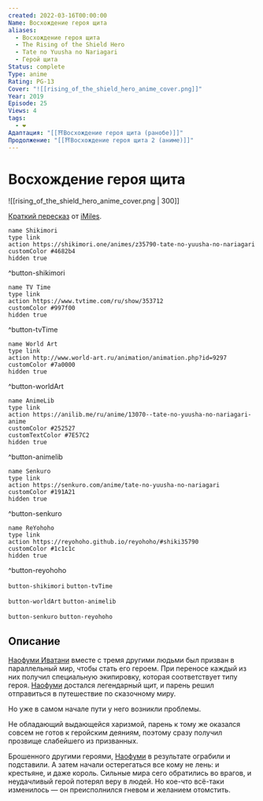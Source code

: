 ```yaml
---
created: 2022-03-16T00:00:00
Name: Восхождение героя щита
aliases:
  - Восхождение героя щита
  - The Rising of the Shield Hero
  - Tate no Yuusha no Nariagari
  - Герой щита
Status: complete
Type: anime
Rating: PG-13
Cover: "![[rising_of_the_shield_hero_anime_cover.png]]"
Year: 2019
Episode: 25
Views: 4
tags:
  - ❤
Адаптация: "[[⛩️Восхождение героя щита (ранобе)]]"
Продолжение: "[[⛩️Восхождение героя щита 2 (аниме)]]"
---
```


# Восхождение героя щита

![[rising_of_the_shield_hero_anime_cover.png | 300]]

[Краткий пересказ](https://youtu.be/S8KqHUQUOKI?si=SrCta7DKseXm4Vhy) от [iMiles](https://www.youtube.com/@iMiles).


```button
name Shikimori
type link
action https://shikimori.one/animes/z35790-tate-no-yuusha-no-nariagari
customColor #4682b4
hidden true
```
^button-shikimori

```button
name TV Time
type link
action https://www.tvtime.com/ru/show/353712
customColor #997f00
hidden true
```
^button-tvTime

```button
name World Art
type link
action http://www.world-art.ru/animation/animation.php?id=9297
customColor #7a0000
hidden true
```
^button-worldArt

```button
name AnimeLib
type link
action https://anilib.me/ru/anime/13070--tate-no-yuusha-no-nariagari-anime
customColor #252527
customTextColor #7E57C2
hidden true
```
^button-animelib

```button
name Senkuro
type link
action https://senkuro.com/anime/tate-no-yuusha-no-nariagari
customColor #191A21
hidden true
```
^button-senkuro

```button
name ReYohoho
type link
action https://reyohoho.github.io/reyohoho/#shiki35790
customColor #1c1c1c
hidden true
```
^button-reyohoho

`button-shikimori` `button-tvTime`

`button-worldArt` `button-animelib`

`button-senkuro` `button-reyohoho`

## Описание

[Наофуми Иватани](https://shikimori.one/characters/112891-naofumi-iwatani) вместе с тремя другими людьми был призван в параллельный мир, чтобы стать его героем. При переносе каждый из них получил специальную экипировку, которая соответствует типу героя. [Наофуми](https://shikimori.one/characters/112891-naofumi-iwatani) достался легендарный щит, и парень решил отправиться в путешествие по сказочному миру.

Но уже в самом начале пути у него возникли проблемы.

Не обладающий выдающейся харизмой, парень к тому же оказался совсем не готов к геройским деяниям, поэтому сразу получил прозвище слабейшего из призванных.

Брошенного другими героями, [Наофуми](https://shikimori.one/characters/112891-naofumi-iwatani) в результате ограбили и подставили. А затем начали остерегаться все кому не лень: и крестьяне, и даже король. Сильные мира сего обратились во врагов, и неудачливый герой потерял веру в людей. Но кое-что всё-таки изменилось — он преисполнился гневом и желанием отомстить.
